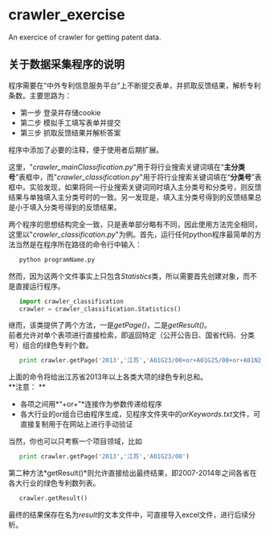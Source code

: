 # crawler_exercise
An exercice of crawler for getting patent data.

## 关于数据采集程序的说明  

程序需要在“中外专利信息服务平台”上不断提交表单，并抓取反馈结果，解析专利条数。主要思路为：
- 第一步 登录并存储cookie
- 第二步 模拟手工填写表单并提交
- 第三步 抓取反馈结果并解析答案
  
程序中添加了必要的注释，便于使用者后期扩展。
  
这里，"*crawler_mainClassification.py*"用于将行业搜索关键词填在“**主分类号**”表框中，而"*crawler_classification.py*"用于将行业搜索关键词填在“**分类号**”表框中。实验发现，如果将同一行业搜索关键词同时填入主分类号和分类号，则反馈结果与单独填入主分类号时的一致。另一发现是，填入主分类号得到的反馈结果总是小于填入分类号得到的反馈结果。  

两个程序的思想结构完全一致，只是表单部分略有不同，因此使用方法完全相同，这里以"*crawler_classification.py*"为例。首先，运行任何python程序最简单的方法当然是在程序所在路径的命令行中输入：
```python
   python programName.py
```
然而，因为这两个文件事实上只包含*Statistics*类，所以需要首先创建对象，而不是直接运行程序。
```python
   import crawler_classification
   crawler = crawler_classification.Statistics()
```
继而，该类提供了两个方法，一是*getPage()*，二是*getResult()*。  
前者允许对单个表项进行直接检索，即返回特定（公开公告日、国省代码、分类号）组合的绿色专利个数。
```python
   print crawler.getPage('2013','江苏','A01G23/00+or+A01G25/00+or+A01N25/00+or+A01N27/00+or+A01N29/00+or+A01N31/00')
```
上面的命令将给出江苏省2013年以上各类大项的绿色专利总和。  
**注意： **
- 各项之间用*“+or+”*连接作为参数传递给程序
- 各大行业的or组合已由程序生成，见程序文件夹中的*orKeywords.txt*文件，可直接复制用于在网站上进行手动验证
  
当然，你也可以只考察一个项目领域，比如
```python
   print crawler.getPage('2013','江苏','A01G23/00')
```
第二种方法*getResult()*则允许直接给出最终结果，即2007-2014年之间各省在各大行业的绿色专利数列表。
```python
   crawler.getResult()
```
最终的结果保存在名为*result*的文本文件中，可直接导入excel文件，进行后续分析。
